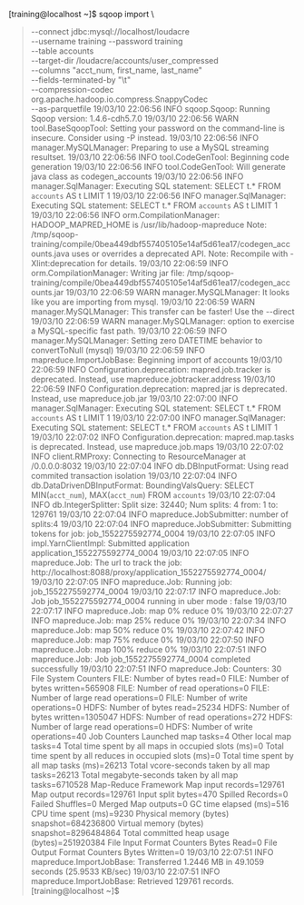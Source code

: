 [training@localhost ~]$ sqoop import \
> --connect jdbc:mysql://localhost/loudacre \
> --username training --password training \
> --table accounts \
> --target-dir /loudacre/accounts/user_compressed \
> --columns "acct_num, first_name, last_name" \
> --fields-terminated-by "\t" \
> --compression-codec \
> org.apache.hadoop.io.compress.SnappyCodec \
> --as-parquetfile
19/03/10 22:06:56 INFO sqoop.Sqoop: Running Sqoop version: 1.4.6-cdh5.7.0
19/03/10 22:06:56 WARN tool.BaseSqoopTool: Setting your password on the command-line is insecure. Consider using -P instead.
19/03/10 22:06:56 INFO manager.MySQLManager: Preparing to use a MySQL streaming resultset.
19/03/10 22:06:56 INFO tool.CodeGenTool: Beginning code generation
19/03/10 22:06:56 INFO tool.CodeGenTool: Will generate java class as codegen_accounts
19/03/10 22:06:56 INFO manager.SqlManager: Executing SQL statement: SELECT t.* FROM `accounts` AS t LIMIT 1
19/03/10 22:06:56 INFO manager.SqlManager: Executing SQL statement: SELECT t.* FROM `accounts` AS t LIMIT 1
19/03/10 22:06:56 INFO orm.CompilationManager: HADOOP_MAPRED_HOME is /usr/lib/hadoop-mapreduce
Note: /tmp/sqoop-training/compile/0bea449dbf557405105e14af5d61ea17/codegen_accounts.java uses or overrides a deprecated API.
Note: Recompile with -Xlint:deprecation for details.
19/03/10 22:06:59 INFO orm.CompilationManager: Writing jar file: /tmp/sqoop-training/compile/0bea449dbf557405105e14af5d61ea17/codegen_accounts.jar
19/03/10 22:06:59 WARN manager.MySQLManager: It looks like you are importing from mysql.
19/03/10 22:06:59 WARN manager.MySQLManager: This transfer can be faster! Use the --direct
19/03/10 22:06:59 WARN manager.MySQLManager: option to exercise a MySQL-specific fast path.
19/03/10 22:06:59 INFO manager.MySQLManager: Setting zero DATETIME behavior to convertToNull (mysql)
19/03/10 22:06:59 INFO mapreduce.ImportJobBase: Beginning import of accounts
19/03/10 22:06:59 INFO Configuration.deprecation: mapred.job.tracker is deprecated. Instead, use mapreduce.jobtracker.address
19/03/10 22:06:59 INFO Configuration.deprecation: mapred.jar is deprecated. Instead, use mapreduce.job.jar
19/03/10 22:07:00 INFO manager.SqlManager: Executing SQL statement: SELECT t.* FROM `accounts` AS t LIMIT 1
19/03/10 22:07:00 INFO manager.SqlManager: Executing SQL statement: SELECT t.* FROM `accounts` AS t LIMIT 1
19/03/10 22:07:02 INFO Configuration.deprecation: mapred.map.tasks is deprecated. Instead, use mapreduce.job.maps
19/03/10 22:07:02 INFO client.RMProxy: Connecting to ResourceManager at /0.0.0.0:8032
19/03/10 22:07:04 INFO db.DBInputFormat: Using read commited transaction isolation
19/03/10 22:07:04 INFO db.DataDrivenDBInputFormat: BoundingValsQuery: SELECT MIN(`acct_num`), MAX(`acct_num`) FROM `accounts`
19/03/10 22:07:04 INFO db.IntegerSplitter: Split size: 32440; Num splits: 4 from: 1 to: 129761
19/03/10 22:07:04 INFO mapreduce.JobSubmitter: number of splits:4
19/03/10 22:07:04 INFO mapreduce.JobSubmitter: Submitting tokens for job: job_1552275592774_0004
19/03/10 22:07:05 INFO impl.YarnClientImpl: Submitted application application_1552275592774_0004
19/03/10 22:07:05 INFO mapreduce.Job: The url to track the job: http://localhost:8088/proxy/application_1552275592774_0004/
19/03/10 22:07:05 INFO mapreduce.Job: Running job: job_1552275592774_0004
19/03/10 22:07:17 INFO mapreduce.Job: Job job_1552275592774_0004 running in uber mode : false
19/03/10 22:07:17 INFO mapreduce.Job:  map 0% reduce 0%
19/03/10 22:07:27 INFO mapreduce.Job:  map 25% reduce 0%
19/03/10 22:07:34 INFO mapreduce.Job:  map 50% reduce 0%
19/03/10 22:07:42 INFO mapreduce.Job:  map 75% reduce 0%
19/03/10 22:07:50 INFO mapreduce.Job:  map 100% reduce 0%
19/03/10 22:07:51 INFO mapreduce.Job: Job job_1552275592774_0004 completed successfully
19/03/10 22:07:51 INFO mapreduce.Job: Counters: 30
	File System Counters
		FILE: Number of bytes read=0
		FILE: Number of bytes written=565908
		FILE: Number of read operations=0
		FILE: Number of large read operations=0
		FILE: Number of write operations=0
		HDFS: Number of bytes read=25234
		HDFS: Number of bytes written=1305047
		HDFS: Number of read operations=272
		HDFS: Number of large read operations=0
		HDFS: Number of write operations=40
	Job Counters 
		Launched map tasks=4
		Other local map tasks=4
		Total time spent by all maps in occupied slots (ms)=0
		Total time spent by all reduces in occupied slots (ms)=0
		Total time spent by all map tasks (ms)=26213
		Total vcore-seconds taken by all map tasks=26213
		Total megabyte-seconds taken by all map tasks=6710528
	Map-Reduce Framework
		Map input records=129761
		Map output records=129761
		Input split bytes=470
		Spilled Records=0
		Failed Shuffles=0
		Merged Map outputs=0
		GC time elapsed (ms)=516
		CPU time spent (ms)=9230
		Physical memory (bytes) snapshot=684236800
		Virtual memory (bytes) snapshot=8296484864
		Total committed heap usage (bytes)=251920384
	File Input Format Counters 
		Bytes Read=0
	File Output Format Counters 
		Bytes Written=0
19/03/10 22:07:51 INFO mapreduce.ImportJobBase: Transferred 1.2446 MB in 49.1059 seconds (25.9533 KB/sec)
19/03/10 22:07:51 INFO mapreduce.ImportJobBase: Retrieved 129761 records.
[training@localhost ~]$ 
